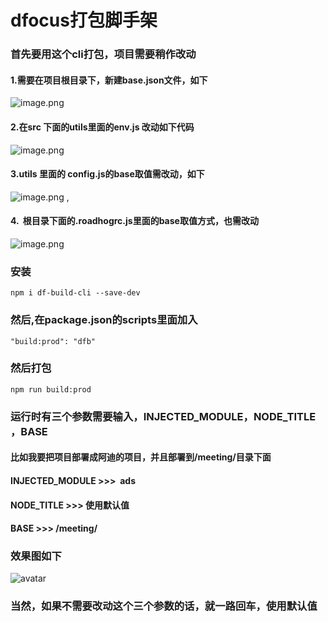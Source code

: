 # dfocus打包脚手架


### 首先要用这个cli打包，项目需要稍作改动
#### 1.需要在项目根目录下，新建base.json文件，如下
![image.png](https://cdn.nlark.com/yuque/0/2019/png/93166/1577075347896-fbc9eea8-e136-4e17-81fe-a824bba8c5db.png#align=left&display=inline&height=490&name=image.png&originHeight=980&originWidth=1642&size=176974&status=done&style=none&width=821)

#### 2.在src 下面的utils里面的env.js 改动如下代码
![image.png](https://cdn.nlark.com/yuque/0/2019/png/93166/1577075613857-0c95faa7-07ea-4b90-992c-9c052be5aeee.png#align=left&display=inline&height=681&name=image.png&originHeight=1362&originWidth=2276&size=341946&status=done&style=none&width=1138)

#### 3.utils 里面的 config.js的base取值需改动，如下

![image.png](https://cdn.nlark.com/yuque/0/2019/png/93166/1577075792485-e9289749-bfc9-4ac0-943b-d088d6df5308.png#align=left&display=inline&height=662&name=image.png&originHeight=1324&originWidth=2266&size=507414&status=done&style=none&width=1133)
,
#### 4.  根目录下面的.roadhogrc.js里面的base取值方式，也需改动

![image.png](https://cdn.nlark.com/yuque/0/2019/png/93166/1577075938436-02a40c41-8182-4d10-bd96-f1c01cb3726a.png#align=left&display=inline&height=662&name=image.png&originHeight=1324&originWidth=2016&size=417596&status=done&style=none&width=1008)
### 安装
```
npm i df-build-cli --save-dev
```


### 然后,在package.json的scripts里面加入

```
"build:prod": "dfb"
```


### 然后打包

```
npm run build:prod
```

### 运行时有三个参数需要输入，INJECTED_MODULE，NODE_TITLE ，BASE
#### 比如我要把项目部署成阿迪的项目，并且部署到/meeting/目录下面
#### INJECTED_MODULE >>>  ads
#### NODE_TITLE >>> 使用默认值
#### BASE >>> /meeting/


### 效果图如下
![avatar](https://github.com/DFocusGroup/dfocus-build-cli/blob/master/doc/dfb.gif)
### 当然，如果不需要改动这个三个参数的话，就一路回车，使用默认值

